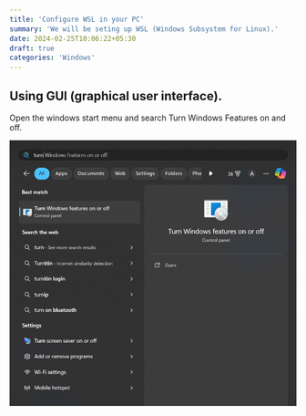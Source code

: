 ```yaml
---
title: 'Configure WSL in your PC'
summary: 'We will be seting up WSL (Windows Subsystem for Linux).'
date: 2024-02-25T10:06:22+05:30
draft: true
categories: 'Windows'
---
```


## Using GUI (graphical user interface).

Open the windows start menu and search Turn Windows Features on and off.

![Example image](/static/turn_on_win_features_1.jpg)